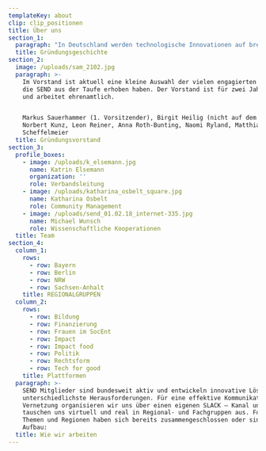 ```yaml
---
templateKey: about
clip: clip_positionen
title: Über uns
section_1:
  paragraph: "In Deutschland werden technologische Innovationen auf breiter Basis gefördert- soziale und gesellschaftliche Innovationen bleiben größtenteils sich selbst überlassen. Das muss sich ändern. Deutschland soll und kann wieder eine führende Position einnehmen, wenn es darum geht, bahnbrechende, systemische Lösungen für gesamtgesellschaftliche Probleme zu finden. \r\n\nUm Sozialunternehmer*innen zu stärken und soziale Innovationen mit dem erforderlichen Nachdruck voranzutreiben, hat sich im Dezember 2016 unter dem Dach vom Bundesverband Deutsche Startups e.V. (BVDS) eine Arbeitsgruppe zu Social Entrepreneurship gebildet. Im Juni 2017 haben diese Akteure das Social Entrepreneurship Netzwerk Deutschland e.V. gegründet. Im September 2017 konnten wir dank einer erfolgreichen Crowdfundinkampagne den Aufbau eines schlagkräftigen Netzwerks starten."
  title: Gründungsgeschichte
section_2:
  image: /uploads/sam_2102.jpg
  paragraph: >-
    Im Vorstand ist aktuell eine kleine Auswahl der vielen engagierten Menschen,
    die SEND aus der Taufe erhoben haben. Der Vorstand ist für zwei Jahre im Amt
    und arbeitet ehrenamtlich.


    Markus Sauerhammer (1. Vorsitzender), Birgit Heilig (nicht auf dem Foto),
    Norbert Kunz, Leon Reiner, Anna Roth-Bunting, Naomi Ryland, Matthias
    Scheffelmeier
  title: Gründungsvorstand
section_3:
  profile_boxes:
    - image: /uploads/k_elsemann.jpg
      name: Katrin Elsemann
      organization: ''
      role: Verbandsleitung
    - image: /uploads/katharina_osbelt_square.jpg
      name: Katharina Osbelt
      role: Community Management
    - image: /uploads/send_01.02.18_internet-335.jpg
      name: Michael Wunsch
      role: Wissenschaftliche Kooperationen
  title: Team
section_4:
  column_1:
    rows:
      - row: Bayern
      - row: Berlin
      - row: NRW
      - row: Sachsen-Anhalt
    title: REGIONALGRUPPEN
  column_2:
    rows:
      - row: Bildung
      - row: Finanzierung
      - row: Frauen im SocEnt
      - row: Impact
      - row: Impact food
      - row: Politik
      - row: Rechtsform
      - row: Tech for good
    title: Plattformen
  paragraph: >-
    SEND Mitglieder sind bundesweit aktiv und entwickeln innovative Lösungen für
    unterschiedlichste Herausforderungen. Für eine effektive Kommunikation und
    Vernetzung organisieren wir uns über einen eigenen SLACK – Kanal und
    tauschen uns virtuell und real in Regional- und Fachgruppen aus. Folgende
    Themen und Regionen haben sich bereits zusammengeschlossen oder sind im
    Aufbau:
  title: Wie wir arbeiten
---
```


